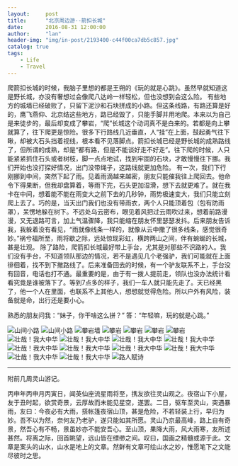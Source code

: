 ```yaml
---
layout:     post
title:      "北京周边游--箭扣长城"
date:       2016-08-31 12:00:00
author:     "lan"
header-img: "img/in-post/2193400-c44f00ca7db5c857.jpg"
catalog: true
tags:
    - Life
    - Travel
---
```


爬箭扣长城的时候，我脑子里想的都是王朔的《玩的就是心跳》。虽然早就知道这是野长城，亦没有奢想过会像爬八达岭一样轻松，但也没想到会这么险。
有些地方的城墙已经破败了，只留下泥沙和石块拼成的小路。但这条线路，有路还算是好的，鹰飞燕仰、北京结这些地方，路已经毁了，只能手脚并用地爬。本来以为自己是来徒步的，最后却变成了攀岩，“爬”长城这个动词真不是白来的。若都是向上攀就算了，往下爬更是惊险。很多下行路线几近垂直，人“挂”在上面，鼓起勇气往下瞅，却被大石头挡着视线，根本看不见落脚点。箭扣长城已经是野长城的成熟路线了，但所谓的成熟，却是“都有路，但是不能谈好走不好走”。往下爬的时候，人只能紧紧抓住石头或者树枝，脚一点点地试，找到牢固的石块，才敢慢慢往下挪。我们开始也没打探好情况，出门没带绳子，这路线就更加危险。
有一次，我们下行刚挪到中间，突然下起了雨。见着雨滴越来越密，朋友只能催我往上爬回去。他命令下得果断，但我却盘算着，等雨下完，石头更加湿滑，想下去就更难了。就在我卡在中间，想着能不能在雨变大之前下去的几秒钟，雨势极速变大，我们只能立刻爬上去了。巧的是，当天出门我们也没有带雨衣，两个人只能顶着包（包有防雨罩），呆愣地躲在树下。不远处乌云密布，眼见着风把过云雨吹过来，想着前路漫漫，又无退路可言，加上气温骤降，我只能缩在朋友怀里瑟瑟发抖。后来朋友告诉我，我躲着没有看见，“雨就像线条一样的，就像从云中撒了很多线条，感觉很奇妙。”祸兮福所至，雨将歇之际，远处惊现彩虹，横跨两山之间，伴有蜿蜒的长城，甚是壮观。
除了路险，爬箭扣长城最好带上手台，尤其是对那些不识路的人。我们没有手台，不知道领队那边的情况，若不是遇见几个老强驴，我们可能就在上面徘徊着，找不到下撤路线了。后来准备回去的时候，有一个驴友联系不上，手台没有回音，电话也打不通。最重要的是，由于有一拨人提前走，领队也没办法统计看看究竟是谁被落下了。等到7点多的样子，我们一车人就只能先走了。天已经黑了，他一个人在里面，也联系不上其他人，想想就觉得危险。所以户外有风险，装备就是命，出行还是要小心。

熟悉的朋友问我：“妹子，你干啥这么拼？”
答：“年轻嘛，玩的就是心跳。”

![山间小路](http://upload-images.jianshu.io/upload_images/2193400-7c33e4b562449dbf.jpg?imageMogr2/auto-orient/strip%7CimageView2/2/w/1240)
![山间小路](http://upload-images.jianshu.io/upload_images/2193400-69f537144fafa98c.jpg?imageMogr2/auto-orient/strip%7CimageView2/2/w/1240)
![攀岩墙](http://upload-images.jianshu.io/upload_images/2193400-8d335f9cfffc3520.jpg?imageMogr2/auto-orient/strip%7CimageView2/2/w/1240)
![攀岩](http://upload-images.jianshu.io/upload_images/2193400-f96dfe563066c759.jpg?imageMogr2/auto-orient/strip%7CimageView2/2/w/1240)
![攀岩](http://upload-images.jianshu.io/upload_images/2193400-bb46d57d1eaadca1.jpg?imageMogr2/auto-orient/strip%7CimageView2/2/w/1240)
![攀岩](http://upload-images.jianshu.io/upload_images/2193400-dcf9a1e3d7d4c434.jpg?imageMogr2/auto-orient/strip%7CimageView2/2/w/1240)
![攀岩](http://upload-images.jianshu.io/upload_images/2193400-d477a29f0f669f37.jpg?imageMogr2/auto-orient/strip%7CimageView2/2/w/1240)
![壮哉！我大中华](http://upload-images.jianshu.io/upload_images/2193400-b85a14b977272775.jpg?imageMogr2/auto-orient/strip%7CimageView2/2/w/1240)
![壮哉！我大中华](http://upload-images.jianshu.io/upload_images/2193400-b6ed59db2c50c81c.jpg?imageMogr2/auto-orient/strip%7CimageView2/2/w/1240)
![壮哉！我大中华](http://upload-images.jianshu.io/upload_images/2193400-3519503c97d073d1.jpg?imageMogr2/auto-orient/strip%7CimageView2/2/w/1240)
![壮哉！我大中华](http://upload-images.jianshu.io/upload_images/2193400-4a00e2b7a3c058f0.jpg?imageMogr2/auto-orient/strip%7CimageView2/2/w/1240)
![壮哉！我大中华](http://upload-images.jianshu.io/upload_images/2193400-edcd5c81ccb18f80.jpg?imageMogr2/auto-orient/strip%7CimageView2/2/w/1240)
![壮哉！我大中华](http://upload-images.jianshu.io/upload_images/2193400-662e6536e230b399.jpg?imageMogr2/auto-orient/strip%7CimageView2/2/w/1240)
![壮哉！我大中华](http://upload-images.jianshu.io/upload_images/2193400-3a0ff44ab97964e2.jpg?imageMogr2/auto-orient/strip%7CimageView2/2/w/1240)
![壮哉！我大中华](http://upload-images.jianshu.io/upload_images/2193400-d21c9f3dda40719b.jpg?imageMogr2/auto-orient/strip%7CimageView2/2/w/1240)
![壮哉！我大中华](http://upload-images.jianshu.io/upload_images/2193400-a492cb725145a3dd.jpg?imageMogr2/auto-orient/strip%7CimageView2/2/w/1240)
![壮哉！我大中华](http://upload-images.jianshu.io/upload_images/2193400-60566a2a73e79415.jpg?imageMogr2/auto-orient/strip%7CimageView2/2/w/1240)
![路人赋诗](http://upload-images.jianshu.io/upload_images/2193400-de7f7c87dad85285.jpg?imageMogr2/auto-orient/strip%7CimageView2/2/w/1240)

-----

附前几周灵山游记。

丙申年丙申月丙寅日，闻英仙座流星雨将至，携友欲往灵山观之。夜宿山下小屋，友于丑时起，欲赏奇景，云厚故而未能见星空，遂罢。二日，驱车至灵山，突遇暴雨，友曰：今夜必有大雨，搭帐篷夜宿山顶，甚是危险，不若轻装上行，早归为妙。吾不以为然，奈何友乃老驴，遂只能如其所愿。灵山乃京最高峰，路上自有奇景，然吾心有不畅，景虽妙亦不能安吾心。至山顶，果降大雨，风大雨寒，友所述甚然。将离之际，回首眺望，远山皆在缥缈之间。叹曰，国画之精髓或源于此。文章是案头的山水，山水是地上的文章。然鲜有文章可绘山水之妙，惟愿笔下之文能尽彼时之思。
